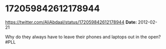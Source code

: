 # 172059842612178944
https://twitter.com/AliAbdaal/status/172059842612178944
**Date:** 2012-02-21

Why do they always have to leave their phones and laptops out in the open? #PLL
